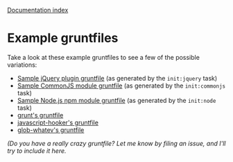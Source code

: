 [Documentation index](README.md)

# Example gruntfiles

Take a look at these example gruntfiles to see a few of the possible variations:

* [Sample jQuery plugin gruntfile](https://github.com/cowboy/grunt-jquery-example/blob/master/grunt.js) (as generated by the `init:jquery` task)
* [Sample CommonJS module gruntfile](https://github.com/cowboy/grunt-commonjs-example/blob/master/grunt.js) (as generated by the `init:commonjs` task)
* [Sample Node.js npm module gruntfile](https://github.com/cowboy/grunt-node-example/blob/master/grunt.js) (as generated by the `init:node` task)
* [grunt's gruntfile](https://github.com/cowboy/grunt/blob/master/grunt.js)
* [javascript-hooker's gruntfile](https://github.com/cowboy/javascript-hooker/blob/master/grunt.js)
* [glob-whatev's gruntfile](https://github.com/cowboy/node-glob-whatev/blob/master/grunt.js)

_(Do you have a really crazy gruntfile? Let me know by filing an issue, and I'll try to include it here._
